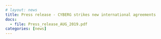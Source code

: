 ```yaml
---
# layout: news
title: Press release - CYBERG strikes new international agreements
docs:
  - file: Press_release_AUG_2019.pdf
categories: [news]
---
```

